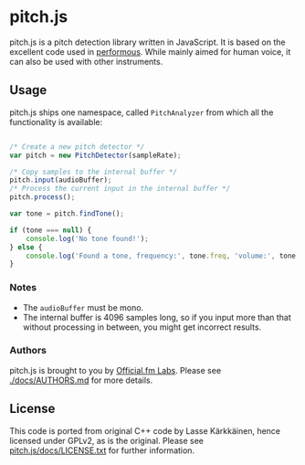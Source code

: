 # pitch.js

pitch.js is a pitch detection library written in JavaScript. It is based on the excellent code used in [performous](http://performous.org). While mainly aimed for human voice, it can also be used with other instruments.

## Usage

pitch.js ships one namespace, called ```PitchAnalyzer``` from which all the functionality is available:

```javascript

/* Create a new pitch detector */
var pitch = new PitchDetector(sampleRate);

/* Copy samples to the internal buffer */
pitch.input(audioBuffer);
/* Process the current input in the internal buffer */
pitch.process();

var tone = pitch.findTone();

if (tone === null) {
	console.log('No tone found!');
} else {
	console.log('Found a tone, frequency:', tone.freq, 'volume:', tone.db);
}

```

### Notes

 * The ```audioBuffer``` must be mono.
 * The internal buffer is 4096 samples long, so if you input more than that without processing in between, you might get incorrect results.

### Authors

pitch.js is brought to you by [Official.fm Labs](http://labs.official.fm). Please see [./docs/AUTHORS.md](https://github.com/ofmlabs/pitch.js/blob/master/docs/AUTHORS.md) for more details.

## License

This code is ported from original C++ code by Lasse Kärkkäinen, hence licensed under GPLv2, as is the original. Please see [pitch.js/docs/LICENSE.txt](https://github.com/ofmlabs/pitch.js/blob/master/docs/LICENSE.txt) for further information.
